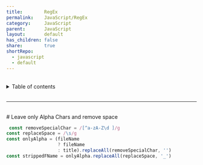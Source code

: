```yaml
---  
title:        RegEx  
permalink:    JavaScript/RegEx  
category:     JavaScript  
parent:       JavaScript  
layout:       default  
has_children: false  
share:        true  
shortRepo:  
  - javascript  
  - default              
---  
```

  
  
<br/>              
  
<details markdown="block">                    
<summary>                    
Table of contents                    
</summary>                    
{: .text-delta }                    
1. TOC                    
{:toc}                    
</details>                    
  
<br/>                    
  
***                    
  
<br/>    
# Leave only Alpha Chars and remove space    
  
```javascript    
 const removeSpecialChar = /[^a-zA-Z\d ]/g  
const replaceSpace = /\s/g  
const onlyAlpha = (fileName  
                   ? fileName  
                   : title).replaceAll(removeSpecialChar, '')  
const strippedFName = onlyAlpha.replaceAll(replaceSpace, '_')    
```